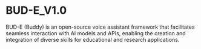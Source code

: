 # BUD-E_V1.0
BUD-E (Buddy) is an open-source voice assistant framework that facilitates seamless interaction with AI models and APIs, enabling the creation and integration of diverse skills for educational and research applications.

